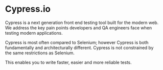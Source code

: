 # Cypress.io

Cypress is a next generation front end testing tool built for the modern web. We address the key pain points developers and QA engineers face when testing modern applications.

Cypress is most often compared to Selenium; however Cypress is both fundamentally and architecturally different. Cypress is not constrained by the same restrictions as Selenium.

This enables you to write faster, easier and more reliable tests.

